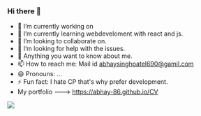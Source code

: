 ### Hi there 👋

- 🔭 I’m currently working on 
- 🌱 I’m currently learning webdeveloment with react and js.
- 👯 I’m looking to collaborate on.
- 🤔 I’m looking for help with the issues.
- 💬 Anything you want to know about me.
- 📫 How to reach me: Mail id abhaysinghpatel690@gamil.com
- 😄 Pronouns: ...
- ⚡ Fun fact: I hate CP that's why prefer development.
- My portfolio ---> https://abhay-86.github.io/CV

<img src="https://github-readme-stats.vercel.app/api?username=Abhay-86&&show_icons=true&title_color=ffffff&icon_color=bb2acf&text_color=daf7dc&bg_color=151515">

